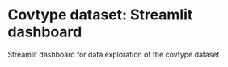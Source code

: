# Covtype dataset: Streamlit dashboard 

Streamlit dashboard for data exploration of the covtype dataset
